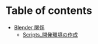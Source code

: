 # Table of contents

- [Blender 関係](docs/Blender/Blender_main.md)
  - [Scripts\_開発環境の作成](docs/Blender/Scripts/blender_scripts_01.md)
